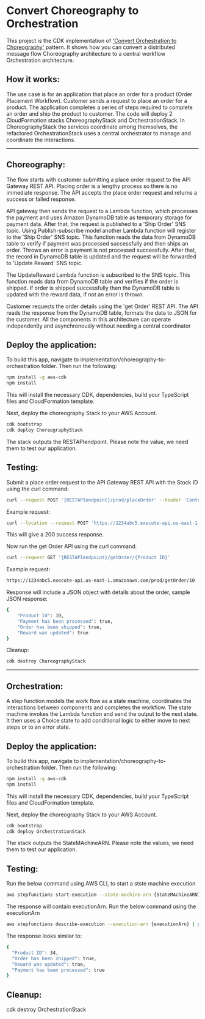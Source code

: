 # Convert Choreography to Orchestration
This project is the CDK implementation of ['Convert Orchestration to Choreography'](https://serverlessland.com/refactoring-serverless/choreography-to-orchestration) pattern. It shows how you can convert a distributed message flow Choreography architecture to a central workflow Orchestration architecture. 

## How it works: 
The use case is for an application that place an order for a product (Order Placement Workflow). Customer sends a request to place an order for a product. The application completes a series of steps required to complete an order and ship the product to customer. The code will deploy 2 CloudFormation stacks ChoreographyStack and OrchestrationStack. In ChoreographyStack the services coordinate among themselves, the refactored OrchestrationStack uses a central orchestrator to manage and coordinate the interactions. 

***
## Choreography: 

The flow starts with customer submitting a place order request to the API Gateway REST API. Placing order is a lengthy process so there is no immediate response. The API accepts the place order request and returns a success or failed response. 

API gateway then sends the request to a Lambda function, which processes the payment and uses Amazon DynamoDB table as temporary storage for payment data. After that, the request is published to a 'Ship Order' SNS topic. Using Publish-subscribe model another Lambda function will register to the 'Ship Order' SNS topic. This function reads the data from DynamoDB table to verify if payment was processed successfully and then ships an order. Throws an error is payment is not processed successfully. After that, the record in DynamoDB table is updated and the request will be forwarded to 'Update Reward' SNS topic. 

The UpdateReward Lambda function is subscribed to the SNS topic. This function reads data from DynamoDB table and verifies if the order is shipped. If order is shipped successfully then the DynamoDB table is updated with the reward data, if not an error is thrown. 

Customer requests the order details using the 'get Order' REST API. The API reads the response from the DynamoDB table, formats the data to JSON for the customer. All the components in this architecture can operate independently and asynchronously without needing a central coordinator

## Deploy the application:
To build this app, navigate to implementation/choreography-to-orchestration folder. Then run the following:

```bash
npm install -g aws-cdk
npm install
```

This will install the necessary CDK, dependencies, build your TypeScript files and CloudFormation template.

Next, deploy the choreography Stack to your AWS Account.

```bash
cdk bootstrap
cdk deploy ChoreographyStack
```

The stack outputs the RESTAPIendpoint. Please note the value, we need them to test our application. 

## Testing:

Submit a place order request to the API Gateway REST API with the Stock ID using the curl command: 

```bash
curl --request POST '{RESTAPIendpoint}/prod/placeOrder' --header 'Content-Type: text/plain' --data-raw '{"product_id" : Product ID(should be an integer)}'

````

Example request: 

```bash
curl --location --request POST 'https://1234abc5.execute-api.us-east-1.amazonaws.com/prodplaceOrder' --header 'Content-Type: text/plain' --data-raw '{"product_id" : 10)}'

```

This will give a 200 success response.

Now run the get Order API using the curl command:

```bash
curl --request GET '{RESTAPIendpoint}/getOrder/{Product ID}'
```
Example request: 

```bash
https://1234abc5.execute-api.us-east-1.amazonaws.com/prod/getOrder/10
```

Response will include a JSON object with details about the order, sample JSON response:

```bash
{
    "Product Id": 10,
    "Payment has been processed": true,
    "Order has been shipped": true,
    "Reward was updated": true
}
```

Cleanup:

```bash
cdk destroy ChoreographyStack
```
***

## Orchestration:

A step function models the work flow as a state machine, coordinates the interactions between components and completes the workflow. The state machine invokes the Lambda function and send the output to the next state. It then uses a Choice state to add conditional logic to either move to next steps or to an error state. 

## Deploy the application:
To build this app, navigate to implementation/choreography-to-orchestration folder. Then run the following:

```bash
npm install -g aws-cdk
npm install
```

This will install the necessary CDK, dependencies, build your TypeScript files and CloudFormation template.

Next, deploy the choreography Stack to your AWS Account.

```bash
cdk bootstrap
cdk deploy OrchestrationStack
```
The stack outputs the StateMAchineARN. Please note the values, we need them to test our application. 

## Testing:
Run the below command using AWS CLI, to start a stste machine execution

```bash
aws stepfunctions start-execution --state-machine-arn {StateMAchineARN}  --input "$(echo '{"product-id": 10}' | jq -R . )"
```

The response will contain executionArn. Run the below command using the executionArn

```bash
aws stepfunctions describe-execution --execution-arn {executionArn} | grep output  |sed 's/\\//g'
```

The response looks similar to: 

```bash
{
  "Product ID": 34,
  "Order has been shipped": true,
  "Reward was updated": true,
  "Payment has been processed": true
}

```
## Cleanup:
cdk destroy OrchestrationStack